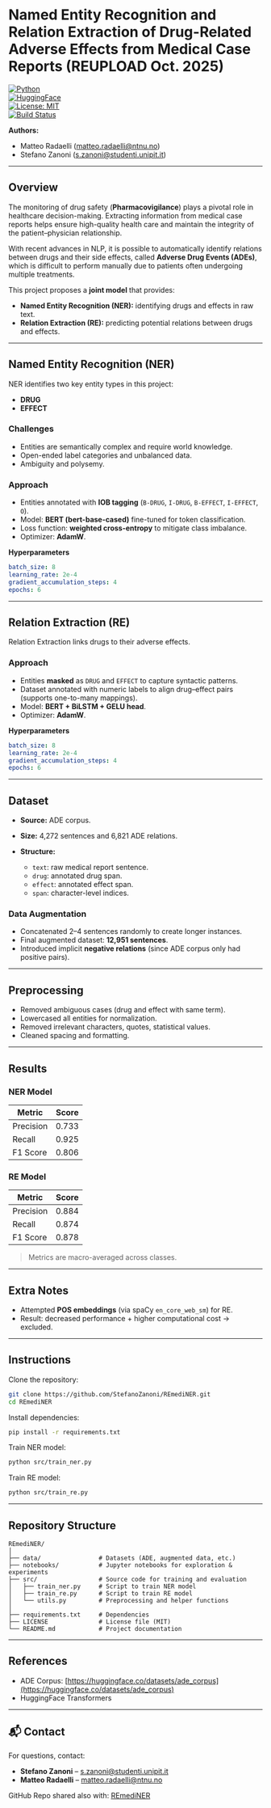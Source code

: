 # Named Entity Recognition and Relation Extraction of Drug-Related Adverse Effects from Medical Case Reports (REUPLOAD Oct. 2025)

[![Python](https://img.shields.io/badge/python-3.9%2B-blue.svg)](https://www.python.org/)  
[![HuggingFace](https://img.shields.io/badge/🤗-Transformers-orange.svg)](https://huggingface.co/transformers/)  
[![License: MIT](https://img.shields.io/badge/License-MIT-green.svg)](LICENSE)  
[![Build Status](https://img.shields.io/badge/build-passing-brightgreen.svg)](#)  

**Authors:**  
- Matteo Radaelli (matteo.radaelli@ntnu.no)  
- Stefano Zanoni (s.zanoni@studenti.unipit.it)  

---

## Overview
The monitoring of drug safety (**Pharmacovigilance**) plays a pivotal role in healthcare decision-making. Extracting information from medical case reports helps ensure high-quality health care and maintain the integrity of the patient–physician relationship.  

With recent advances in NLP, it is possible to automatically identify relations between drugs and their side effects, called **Adverse Drug Events (ADEs)**, which is difficult to perform manually due to patients often undergoing multiple treatments.  

This project proposes a **joint model** that provides:
- **Named Entity Recognition (NER):** identifying drugs and effects in raw text.  
- **Relation Extraction (RE):** predicting potential relations between drugs and effects.  

---

## Named Entity Recognition (NER)
NER identifies two key entity types in this project:
- **DRUG**
- **EFFECT**

### Challenges
- Entities are semantically complex and require world knowledge.  
- Open-ended label categories and unbalanced data.  
- Ambiguity and polysemy.  

### Approach
- Entities annotated with **IOB tagging** (`B-DRUG`, `I-DRUG`, `B-EFFECT`, `I-EFFECT`, `O`).  
- Model: **BERT (bert-base-cased)** fine-tuned for token classification.  
- Loss function: **weighted cross-entropy** to mitigate class imbalance.  
- Optimizer: **AdamW**.  

**Hyperparameters**
```yaml
batch_size: 8
learning_rate: 2e-4
gradient_accumulation_steps: 4
epochs: 6
````

---

## Relation Extraction (RE)

Relation Extraction links drugs to their adverse effects.

### Approach

* Entities **masked** as `DRUG` and `EFFECT` to capture syntactic patterns.
* Dataset annotated with numeric labels to align drug–effect pairs (supports one-to-many mappings).
* Model: **BERT + BiLSTM + GELU head**.
* Optimizer: **AdamW**.

**Hyperparameters**

```yaml
batch_size: 8
learning_rate: 2e-4
gradient_accumulation_steps: 4
epochs: 6
```

---

## Dataset

* **Source:** ADE corpus.
* **Size:** 4,272 sentences and 6,821 ADE relations.
* **Structure:**

  * `text`: raw medical report sentence.
  * `drug`: annotated drug span.
  * `effect`: annotated effect span.
  * `span`: character-level indices.

### Data Augmentation

* Concatenated 2–4 sentences randomly to create longer instances.
* Final augmented dataset: **12,951 sentences**.
* Introduced implicit **negative relations** (since ADE corpus only had positive pairs).

---

## Preprocessing

* Removed ambiguous cases (drug and effect with same term).
* Lowercased all entities for normalization.
* Removed irrelevant characters, quotes, statistical values.
* Cleaned spacing and formatting.

---

## Results

### NER Model

| Metric    | Score |
| --------- | ----- |
| Precision | 0.733 |
| Recall    | 0.925 |
| F1 Score  | 0.806 |

### RE Model

| Metric    | Score |
| --------- | ----- |
| Precision | 0.884 |
| Recall    | 0.874 |
| F1 Score  | 0.878 |

> Metrics are macro-averaged across classes.

---

## Extra Notes

* Attempted **POS embeddings** (via spaCy `en_core_web_sm`) for RE.
* Result: decreased performance + higher computational cost → excluded.

---

## Instructions

Clone the repository:

```bash
git clone https://github.com/StefanoZanoni/REmediNER.git
cd REmediNER
```

Install dependencies:

```bash
pip install -r requirements.txt
```

Train NER model:

```bash
python src/train_ner.py
```

Train RE model:

```bash
python src/train_re.py
```

---

## Repository Structure

```
REmediNER/
│
├── data/                # Datasets (ADE, augmented data, etc.)
├── notebooks/           # Jupyter notebooks for exploration & experiments
├── src/                 # Source code for training and evaluation
│   ├── train_ner.py     # Script to train NER model
│   ├── train_re.py      # Script to train RE model
│   └── utils.py         # Preprocessing and helper functions
│
├── requirements.txt     # Dependencies
├── LICENSE              # License file (MIT)
└── README.md            # Project documentation
```

---

## References

* ADE Corpus: [https://huggingface.co/datasets/ade_corpus](https://huggingface.co/datasets/ade_corpus)
* HuggingFace Transformers

---

## 📬 Contact

For questions, contact:

* **Stefano Zanoni** – [s.zanoni@studenti.unipit.it](mailto:s.zanoni@studenti.unipit.it)
* **Matteo Radaelli** – [matteo.radaelli@ntnu.no](mailto:matteo.radaelli@ntnu.no)

GitHub Repo shared also with: [REmediNER](https://github.com/StefanoZanoni/REmediNER)

```


  
